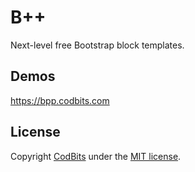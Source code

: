 # B++
Next-level free Bootstrap block templates.

## Demos
https://bpp.codbits.com

## License
Copyright [CodBits](https://bpp.codbits.com) under the [MIT license](LICENSE.md).
